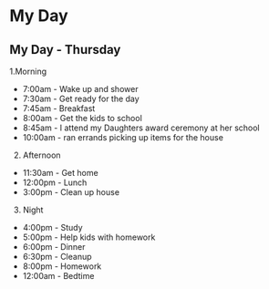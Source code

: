 # My Day
## My Day - Thursday
1.Morning
- 7:00am - Wake up and shower
- 7:30am - Get ready for the day
- 7:45am - Breakfast
- 8:00am - Get the kids to school
- 8:45am - I attend my Daughters award ceremony at her school
- 10:00am - ran errands picking up items for the house
  
2. Afternoon

- 11:30am - Get home
- 12:00pm - Lunch
-  3:00pm - Clean up house
   
3. Night
   
- 4:00pm - Study
- 5:00pm - Help kids with homework
- 6:00pm - Dinner
- 6:30pm - Cleanup
- 8:00pm - Homework
- 12:00am - Bedtime
